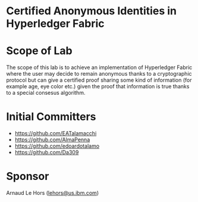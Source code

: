 # Certified Anonymous Identities in Hyperledger Fabric


# Scope of Lab
The scope of this lab is to achieve an implementation of Hyperledger Fabric where the user may decide to remain anonymous thanks to a cryptographic protocol but can give a certified proof sharing some kind of information (for example age, eye color etc.) given the proof that information is true thanks to a special consesus algorithm.

# Initial Committers
- https://github.com/EATalamacchi
- https://github.com/AlmaPenna
- https://github.com/edoardotalamo
- https://github.com/Da309

# Sponsor
Arnaud Le Hors (lehors@us.ibm.com)
